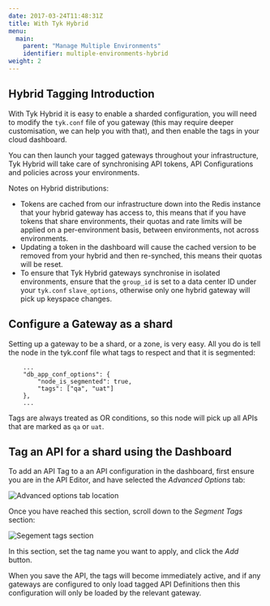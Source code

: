 ```yaml
---
date: 2017-03-24T11:48:31Z
title: With Tyk Hybrid
menu:
  main:
    parent: "Manage Multiple Environments"
    identifier: multiple-environments-hybrid
weight: 2 
---
```


## <a name="tagging-introduction"></a>Hybrid Tagging Introduction

With Tyk Hybrid it is easy to enable a sharded configuration, you will need to modify the `tyk.conf` file of you gateway (this may require deeper customisation, we can help you with that), and then enable the tags in your cloud dashboard.

You can then launch your tagged gateways throughout your infrastructure, Tyk Hybrid will take care of synchronising API tokens, API Configurations and policies across your environments.

Notes on Hybrid distributions:

* Tokens are cached from our infrastructure down into the Redis instance that your hybrid gateway has access to, this means that if you have tokens that share environments, their quotas and rate limits will be applied on a per-environment basis, between environments, not across environments.
* Updating a token in the dashboard will cause the cached version to be removed from your hybrid and then re-synched, this means their quotas will be reset.
* To ensure that Tyk Hybrid gateways synchronise in isolated environments, ensure that the `group_id` is set to a data center ID under your `tyk.conf` `slave_options`, otherwise only one hybrid gateway will pick up keyspace changes.

## <a name="configure-gateway-as-shard"></a> Configure a Gateway as a shard

Setting up a gateway to be a shard, or a zone, is very easy. All you do is tell the node in the tyk.conf file what tags to respect and that it is segmented:

```{.copyWrapper}
	...
	"db_app_conf_options": {
	    "node_is_segmented": true,
	    "tags": ["qa", "uat"]
	},
	...
```

Tags are always treated as OR conditions, so this node will pick up all APIs that are marked as `qa` or `uat`.

## <a name="tag-api-with-dashboard"></a> Tag an API for a shard using the Dashboard

To add an API Tag to a an API configuration in the dashboard, first ensure you are in the API Editor, and have selected the *Advanced Options* tab:

![Advanced options tab location][1]

Once you have reached this section, scroll down to the *Segment Tags* section:

![Segement tags section][2]

In this section, set the tag name you want to apply, and click the *Add* button.

When you save the API, the tags will become immediately active, and if any gateways are configured to only load tagged API Definitions then this configuration will only be loaded by the relevant gateway.

[1]: /docs/img/dashboard/system-management/advancedOptionsDesigner.png
[2]: /docs/img/dashboard/system-management/segmentTags.png




